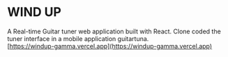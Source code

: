 # WIND UP

A Real-time Guitar tuner web application built with React.
Clone coded the tuner interface in a mobile application guitartuna.
<br>
[https://windup-gamma.vercel.app](https://windup-gamma.vercel.app)

